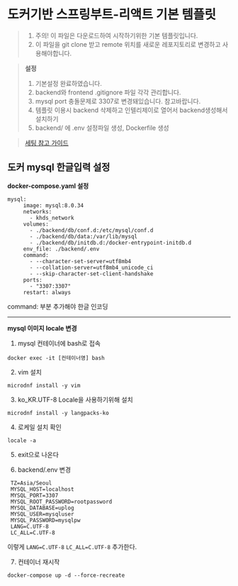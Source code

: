 # 도커기반 스프링부트-리액트 기본 템플릿
> 1. 주의! 이 파일은 다운로드하여 시작하기위한 기본 템플릿입니다.
> 2. 이 파일을 git clone 받고 remote 위치를 새로운 레포지토리로 변경하고 사용해야합니다.

> **설정**
> 1. 기본설정 완료하였습니다.
> 2. backend와 frontend .gitignore 파일 각각 관리합니다.
> 3. mysql port 충돌문제로 3307로 변경돼있습니다. 참고바랍니다.
> 4. 템플릿 이용시 backend 삭제하고 인텔리제이로 열어서 backend생성해서 설치하기
> 5. backend/ 에 .env 설정파일 생성, Dockerfile 생성

> [세팅 참고 가이드](https://khdscor.tistory.com/116)

## 도커 mysql 한글입력 설정

**docker-compose.yaml 설정**
```
mysql:
     image: mysql:8.0.34
     networks:
       - khds_network
     volumes:
       - ./backend/db/conf.d:/etc/mysql/conf.d
       - ./backend/db/data:/var/lib/mysql
       - ./backend/db/initdb.d:/docker-entrypoint-initdb.d
     env_file: ./backend/.env
     command:
       - --character-set-server=utf8mb4
       - --collation-server=utf8mb4_unicode_ci
       - --skip-character-set-client-handshake
     ports:
       - "3307:3307"
     restart: always
```
command: 부분 추가해야 한글 인코딩

---

**mysql 이미지 locale 변경**

1. mysql 컨테이너에 bash로 접속
```
docker exec -it [컨테이너명] bash
```

2. vim 설치
```
microdnf install -y vim
```
3. ko_KR.UTF-8 Locale을 사용하기위해 설치
```
microdnf install -y langpacks-ko
```
4. 로케일 설치 확인 
```
locale -a
```
5. exit으로 나온다

6. backend/.env 변경
```
 TZ=Asia/Seoul
 MYSQL_HOST=localhost
 MYSQL_PORT=3307
 MYSQL_ROOT_PASSWORD=rootpassword
 MYSQL_DATABASE=uplog
 MYSQL_USER=mysqluser
 MYSQL_PASSWORD=mysqlpw
 LANG=C.UTF-8
 LC_ALL=C.UTF-8
```
이렇게
`LANG=C.UTF-8`
`LC_ALL=C.UTF-8`
추가한다.

7. 컨테이너 재시작
```
docker-compose up -d --force-recreate
```



